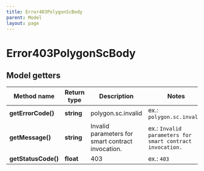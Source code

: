 ```yaml
---
title: Error403PolygonScBody
parent: Model
layout: page
---
```


# Error403PolygonScBody

## Model getters

Method name | Return type | Description | Notes
------------ | ------------- | ------------- | -------------
**getErrorCode()** | **string** | polygon.sc.invalid | ex.: `polygon.sc.invalid`
**getMessage()** | **string** | Invalid parameters for smart contract invocation. | ex.: `Invalid parameters for smart contract invocation.`
**getStatusCode()** | **float** | 403 | ex.: `403`

